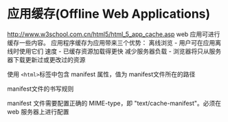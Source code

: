 # 应用缓存(Offline Web Applications)
http://www.w3school.com.cn/html5/html_5_app_cache.asp
web 应用可进行缓存一些内容。
应用程序缓存为应用带来三个优势：
    离线浏览 - 用户可在应用离线时使用它们
    速度 - 已缓存资源加载得更快
    减少服务器负载 - 浏览器将只从服务器下载更新过或更改过的资源

使用
`<html>`标签中包含 manifest 属性，值为 manifest文件所在的路径

manifest文件的书写规则

manifest 文件需要配置正确的 MIME-type，即 "text/cache-manifest"。必须在 web 服务器上进行配置

